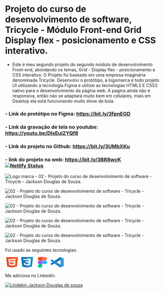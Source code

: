 # Projeto do curso de desenvolvimento de software, Tricycle - Módulo Front-end Grid Display flex - posicionamento e CSS interativo.

 - Este é meu segundo projeto do segundo módulo de desenvolvimento Front-end, abordando os temas, Grid - Display flex - posicionamento e CSS interativo. O Projeto foi baseado em uma empresa imaginária denominada Tricycle. Desenvolvi o protótipo, a logomarca e todo projeto UI utilizando a tecnologia Figma e utilizei as tecnologias HTML5 E CSS3 nativo para o desenvolvimento da página web. A pagina ainda não é responsiva, então não se adaptará muito bem em celulares, mais em Desktop ela está funcionando muito show de bola.

### - Link do protótipo no Figma: https://bit.ly/3fpnEGD 

### - Link da gravação de tela no youtube: https://youtu.be/DIsEui2YQf8 

### - LInk do projeto no Github: https://bit.ly/3UMbXKu 

### - link do projeto na web: https://bit.ly/3BR8wcK    [![Netlify Status](https://api.netlify.com/api/v1/badges/5f790a4e-b6c0-4e90-82af-24bf60c0e08c/deploy-status)](https://app.netlify.com/sites/ui-ix-projeto02-frontend/deploys)



<img
  src="https://blogger.googleusercontent.com/img/b/R29vZ2xl/AVvXsEgyBScgMzBarBEOCjxvRHW47B19mVDjKRgknnAA1hoVk_rM_on-qacKc2eh5sq20jqiKvWUcfCBaXg7d9Acm3zkTd8T3Uk7Zfi_zpbKcpSlX-LXCiFLVDWkkICM4GsikslrrwapTCit3qzrdloJc9zc_cxGQz97ThC-jh9SQlvffvApVEs5lUo-SMIA/w640-h640/LogoMarca.png"
  alt="Logo marca - 02 - Projeto do curso de desenvolvimento de software - Tricycle - Jackson Douglas de Souza."
/>

<img
  src="https://blogger.googleusercontent.com/img/b/R29vZ2xl/AVvXsEiGpyiqHdaJBJlCqaRVYEh6sNxecg7GEkQLBUZmS33GNo06aea9f66n_5mgsQ1K0MfHqFx2vHOzYrHW7jJIDHxl1nY70AhK9zA-_hJIeLA5XwvjJJeuS0DrHOBAfR36aqqYbjnjCidSizfl_fLjYYxpEzxSVRpiGcoiup2tDOHM_gCFI6lVa61ovt3Y/w640-h360/001-giphy%20.gif"
  alt="02 - Projeto do curso de desenvolvimento de software - Tricycle - Jackson Douglas de Souza."
/>

<img
  src="https://blogger.googleusercontent.com/img/b/R29vZ2xl/AVvXsEgEGe5KxQPPrVITtUJlJsoPK_mG76WJ1BGz61-F-ARrgIlEiyqSZsFQWr6eexf2w7P6A47FvXJ2c3UIcMA9nlDvexdopqfTUGmf-OUrZfFZZgi5uzi5zIFly4fWRZWCUFjWhkm4gZUTIyxruSXH6vsiS5xQL-UCuf8td0vPrDj4tHVoUrj8ISzHaghY/w640-h360/002-giphy%20.gif"
  alt="02 - Projeto do curso de desenvolvimento de software - Tricycle - Jackson Douglas de Souza."
/>

<img
  src="https://blogger.googleusercontent.com/img/b/R29vZ2xl/AVvXsEifPAmF_Z-72vut5DQ3AaNFEw34Sf5rOYBrjfSW8B9ZFj9ihpm-WD8oWhjAGalbccgxuF5g7zUHgKkStiGSOUDnJfci793N9rQctF1fzKdG-0CyzZ_5xNVnXtoE7h-qDl_twd4zG8CMhWGyN7_NGlvaDng5qaJMDjiyrzzOdEj3cC9VktAuctjUVmPK/w640-h360/003-giphy%20.gif"
  alt="02 - Projeto do curso de desenvolvimento de software - Tricycle - Jackson Douglas de Souza."
/>

<img
  src="https://blogger.googleusercontent.com/img/b/R29vZ2xl/AVvXsEjipVOeAetOPKQHXvH3ajoF6WtDAzeXdREM4QK3oHqnpYDhna_woU266tIFWQhKXMtitglIxVzrt4096_9f2D2DDZc1kHfWcGzDpSDe3CRwDrAWb_6bKXReGXxfiqRtMeE2gRVf4_4SyXJKS-6d2orgg3vMuWhANjipQ9SMygNaBWhZf1gh-OUfvZ0o/w640-h360/004-giphy%20.gif"
  alt="02 - Projeto do curso de desenvolvimento de software - Tricycle - Jackson Douglas de Souza."
/>

  

Foi usado as seguintes tecnologias: 

<p dir="auto">
<img src="https://raw.githubusercontent.com/devicons/devicon/master/icons/html5/html5-original.svg" alt="Jackson Douglas de Souza -HTML" height="35" width="45" >
<img src="https://raw.githubusercontent.com/devicons/devicon/master/icons/css3/css3-original.svg" alt="Jackson Douglas de Souza -CSS" height="35" width="45" >
<img src="https://github.com/devicons/devicon/blob/master/icons/figma/figma-original.svg" alt="Jackson Douglas de Souza -Figma" height="35" width="45">
<img src="https://github.com/devicons/devicon/blob/master/icons/vscode/vscode-original.svg" alt="Jackson Douglas de Souza-vscode" height="35" width="45">
</p>


<p>
Me adiciona no Linkedin: 
<div align-items="left">
<a href="https://www.linkedin.com/in/jacksondouglasdesouza" target="_blank">
<img src="https://img.shields.io/badge/LinkedIn-0077B5?style=for-the-badge&logo=linkedin&logoColor=white" alt=" Lindekin Jackson Douglas de souza" >
</p>
